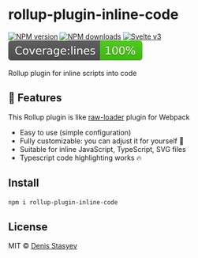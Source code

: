 # rollup-plugin-inline-code

[![NPM version](https://img.shields.io/npm/v/rollup-plugin-inline-code.svg?style=flat)](https://www.npmjs.com/package/rollup-plugin-inline-code) [![NPM downloads](https://img.shields.io/npm/dm/rollup-plugin-inline-code.svg?style=flat)](https://www.npmjs.com/package/rollup-plugin-inline-code) [![Svelte v3](https://img.shields.io/badge/rollup-blueviolet.svg)](https://rollupjs.org/) ![Coverage](./coverage/badge-lines.svg)

Rollup plugin for inline scripts into code

## :rocket: Features

This Rollup plugin is like [raw-loader](https://v4.webpack.js.org/loaders/raw-loader/) plugin for Webpack

- Easy to use (simple configuration)
- Fully customizable: you can adjust it for yourself :t-rex:
- Suitable for inline JavaScript, TypeScript, SVG files
- Typescript code highlighting works :fire:

## Install

```bash
npm i rollup-plugin-inline-code
```

## License

MIT &copy; [Denis Stasyev](https://github.com/denisstasyev)
